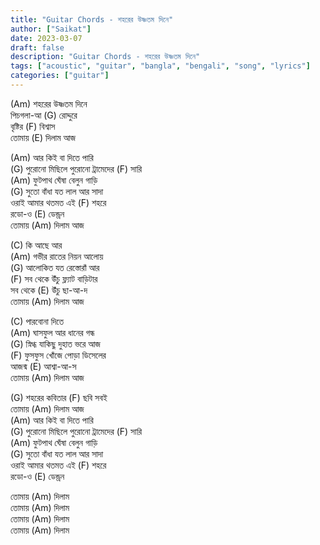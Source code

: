 ```yaml
---
title: "Guitar Chords - শহরের উষ্ণতম দিনে"
author: ["Saikat"]
date: 2023-03-07
draft: false
description: "Guitar Chords - শহরের উষ্ণতম দিনে"
tags: ["acoustic", "guitar", "bangla", "bengali", "song", "lyrics"]
categories: ["guitar"]
---
```


(Am) শহরের উষ্ণতম দিনে\
পিচগলা-আ (G) রোদ্দুরে\
বৃষ্টির (F) বিশ্বাস\
তোমায় (E) দিলাম আজ

(Am) আর কিই বা দিতে পারি\
(G) পুরোনো মিছিলে পুরোনো ট্রামেদের (F) সারি\
(Am) ফুটপাথ ঘেঁষা বেলুন গাড়ি\
(G) সুতো বাঁধা যত লাল আর সাদা\
ওরাই আমার থতমত এই (F) শহরে\
রডো-ও (E) ডেন্ড্রন\
তোমায় (Am) দিলাম আজ

(C) কি আছে আর\
(Am) গভীর রাতের নিয়ন আলোয়\
(G) আলোকিত যত রেস্তোরাঁ আর\
(F) সব থেকে উঁচু ফ্ল্যাট বাড়িটার\
সব থেকে (E) উঁচু ছা-আ-দ\
তোমায় (Am) দিলাম আজ

(C) পারবোনা দিতে\
(Am) ঘাসফুল আর ধানের গন্ধ\
(G) স্নিগ্ধ যাকিছু দুহাত ভরে আজ\
(F) ফুসফুস খোঁজে পোড়া ডিসেলের\
আজন্ম (E) আশ্বা-আ-স\
তোমায় (Am) দিলাম আজ

(G) শহরের কবিতার (F) ছবি সবই\
তোমায় (Am) দিলাম আজ\
(Am) আর কিই বা দিতে পারি\
(G) পুরোনো মিছিলে পুরোনো ট্রামেদের (F) সারি\
(Am) ফুটপাথ ঘেঁষা বেলুন গাড়ি\
(G) সুতো বাঁধা যত লাল আর সাদা\
ওরাই আমার থতমত এই (F) শহরে\
রডো-ও (E) ডেন্ড্রন

তোমায় (Am) দিলাম\
তোমায় (Am) দিলাম\
তোমায় (Am) দিলাম\
তোমায় (Am) দিলাম

